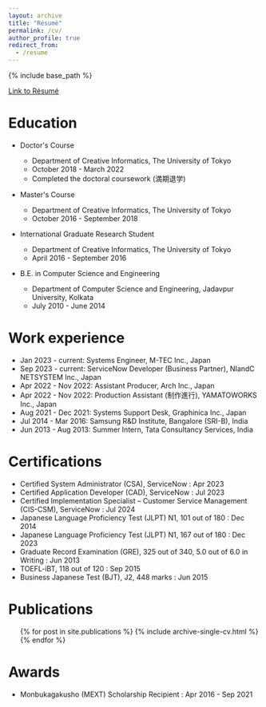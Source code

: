```yaml
---
layout: archive
title: "Résumé"
permalink: /cv/
author_profile: true
redirect_from:
  - /resume
---
```


{% include base_path %}

[Link to Résumé](Résumé_Sabyasachi_Mukherjee.pdf)

Education
======
* Doctor's Course
  * Department of Creative Informatics, The University of Tokyo
  * October 2018 - March 2022
  * Completed the doctoral coursework (満期退学)

* Master's Course
  * Department of Creative Informatics, The University of Tokyo
  * October 2016 - September 2018

* International Graduate Research Student
  * Department of Creative Informatics, The University of Tokyo
  * April 2016 - September 2016


* B.E. in Computer Science and Engineering
  * Department of Computer Science and Engineering, Jadavpur University, Kolkata
  * July 2010 - June 2014

Work experience
======
* Jan 2023 - current: Systems Engineer, M-TEC Inc., Japan                                                                             
* Sep 2023 - current: ServiceNow Developer (Business Partner),  NIandC NETSYSTEM Inc., Japan      
* Apr 2022 - Nov 2022: Assistant Producer, Arch Inc., Japan
* Apr 2022 - Nov 2022: Production Assistant (制作進行), YAMATOWORKS Inc., Japan                       
* Aug 2021 - Dec 2021: Systems Support Desk, Graphinica Inc., Japan                                                      
* Jul 2014 - Mar 2016: Samsung R&D Institute, Bangalore (SRI-B), India
* Jun 2013 - Aug 2013: Summer Intern, Tata Consultancy Services, India

Certifications
======
* Certified System Administrator (CSA), ServiceNow : Apr 2023
* Certified Application Developer (CAD), ServiceNow : Jul 2023
* Certified Implementation Specialist – Customer Service Management (CIS-CSM), ServiceNow : Jul 2024
* Japanese Language Proficiency Test (JLPT) N1, 101 out of 180 : Dec 2014
* Japanese Language Proficiency Test (JLPT) N1, 167 out of 180 : Dec 2023
* Graduate Record Examination (GRE), 325 out of 340, 5.0 out of 6.0 in Writing : Jun 2013
* TOEFL-iBT, 118 out of 120 : Sep 2015
* Business Japanese Test (BJT), J2, 448 marks : Jun 2015

Publications
======
  <ul>{% for post in site.publications %}
    {% include archive-single-cv.html %}
  {% endfor %}</ul>


Awards
======
* Monbukagakusho (MEXT) Scholarship Recipient : Apr 2016 - Sep 2021